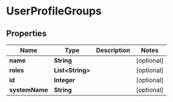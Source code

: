 # UserProfileGroups

## Properties
Name | Type | Description | Notes
------------ | ------------- | ------------- | -------------
**name** | **String** |  |  [optional]
**roles** | **List&lt;String&gt;** |  |  [optional]
**id** | **Integer** |  |  [optional]
**systemName** | **String** |  |  [optional]
